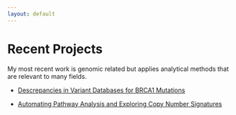 ```yaml
---
layout: default
---
```


# Recent Projects

My most recent work is genomic related but applies analytical methods that are relevant to many fields. 
  
* [Descrepancies in Variant Databases for BRCA1 Mutations](./variants.md)
  
* [Automating Pathway Analysis and Exploring Copy Number Signatures](./Pathway.md)

